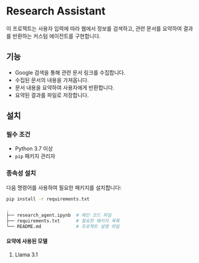 # Research Assistant

이 프로젝트는 사용자 입력에 따라 웹에서 정보를 검색하고, 관련 문서를 요약하여 결과를 반환하는 커스텀 에이전트를 구현합니다.

## 기능

- Google 검색을 통해 관련 문서 링크를 수집합니다.
- 수집된 문서의 내용을 가져옵니다.
- 문서 내용을 요약하여 사용자에게 반환합니다.
- 요약된 결과를 파일로 저장합니다.

## 설치

### 필수 조건

- Python 3.7 이상
- `pip` 패키지 관리자

### 종속성 설치

다음 명령어를 사용하여 필요한 패키지를 설치합니다:

```bash
pip install -r requirements.txt

.
├── research_agent.ipynb  # 메인 코드 파일
├── requirements.txt      # 필요한 패키지 목록
└── README.md             # 프로젝트 설명 파일
```

#### 요약에 사용된 모델

1. Llama 3.1
